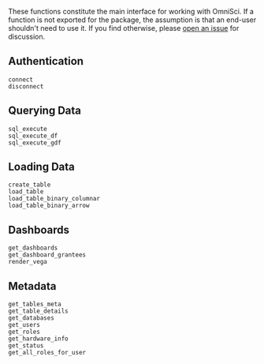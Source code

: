 These functions constitute the main interface for working with OmniSci. If a function is not exported for the package, the assumption is that an end-user shouldn't need to use it. If you find otherwise, please [open an issue](https://github.com/omnisci/OmniSci.jl/issues) for discussion.

## Authentication

```@docs
connect
disconnect
```

## Querying Data
```@docs
sql_execute
sql_execute_df
sql_execute_gdf
```

## Loading Data
```@docs
create_table
load_table
load_table_binary_columnar
load_table_binary_arrow
```

## Dashboards
```@docs
get_dashboards
get_dashboard_grantees
render_vega
```

## Metadata
```@docs
get_tables_meta
get_table_details
get_databases
get_users
get_roles
get_hardware_info
get_status
get_all_roles_for_user
```
